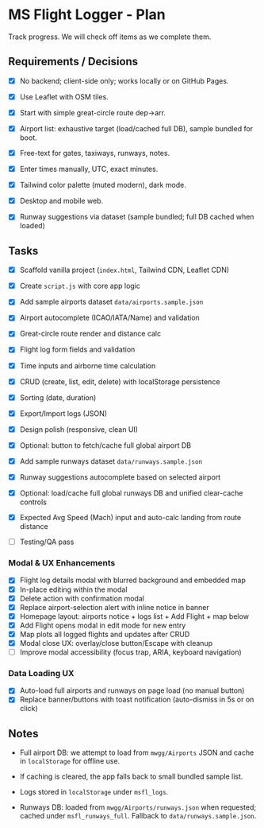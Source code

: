 # MS Flight Logger - Plan

Track progress. We will check off items as we complete them.

## Requirements / Decisions
- [x] No backend; client-side only; works locally or on GitHub Pages.
- [x] Use Leaflet with OSM tiles.
- [x] Start with simple great-circle route dep→arr.
- [x] Airport list: exhaustive target (load/cached full DB), sample bundled for boot.
- [x] Free-text for gates, taxiways, runways, notes.
- [x] Enter times manually, UTC, exact minutes.
- [x] Tailwind color palette (muted modern), dark mode.
- [x] Desktop and mobile web.

- [x] Runway suggestions via dataset (sample bundled; full DB cached when loaded)

## Tasks
- [x] Scaffold vanilla project (`index.html`, Tailwind CDN, Leaflet CDN)
- [x] Create `script.js` with core app logic
- [x] Add sample airports dataset `data/airports.sample.json`
- [x] Airport autocomplete (ICAO/IATA/Name) and validation
- [x] Great-circle route render and distance calc
- [x] Flight log form fields and validation
- [x] Time inputs and airborne time calculation
- [x] CRUD (create, list, edit, delete) with localStorage persistence
- [x] Sorting (date, duration)
- [x] Export/Import logs (JSON)
- [x] Design polish (responsive, clean UI)
- [x] Optional: button to fetch/cache full global airport DB

- [x] Add sample runways dataset `data/runways.sample.json`
- [x] Runway suggestions autocomplete based on selected airport
- [x] Optional: load/cache full global runways DB and unified clear-cache controls
- [x] Expected Avg Speed (Mach) input and auto-calc landing from route distance
- [ ] Testing/QA pass

### Modal & UX Enhancements
- [x] Flight log details modal with blurred background and embedded map
- [x] In-place editing within the modal
- [x] Delete action with confirmation modal
- [x] Replace airport-selection alert with inline notice in banner
- [x] Homepage layout: airports notice + logs list + Add Flight + map below
- [x] Add Flight opens modal in edit mode for new entry
- [x] Map plots all logged flights and updates after CRUD
- [x] Modal close UX: overlay/close button/Escape with cleanup
- [ ] Improve modal accessibility (focus trap, ARIA, keyboard navigation)

### Data Loading UX
- [x] Auto-load full airports and runways on page load (no manual button)
- [x] Replace banner/buttons with toast notification (auto-dismiss in 5s or on click)

## Notes
- Full airport DB: we attempt to load from `mwgg/Airports` JSON and cache in `localStorage` for offline use.
- If caching is cleared, the app falls back to small bundled sample list.
- Logs stored in `localStorage` under `msfl_logs`.

- Runways DB: loaded from `mwgg/Airports/runways.json` when requested; cached under `msfl_runways_full`. Fallback to `data/runways.sample.json`.

